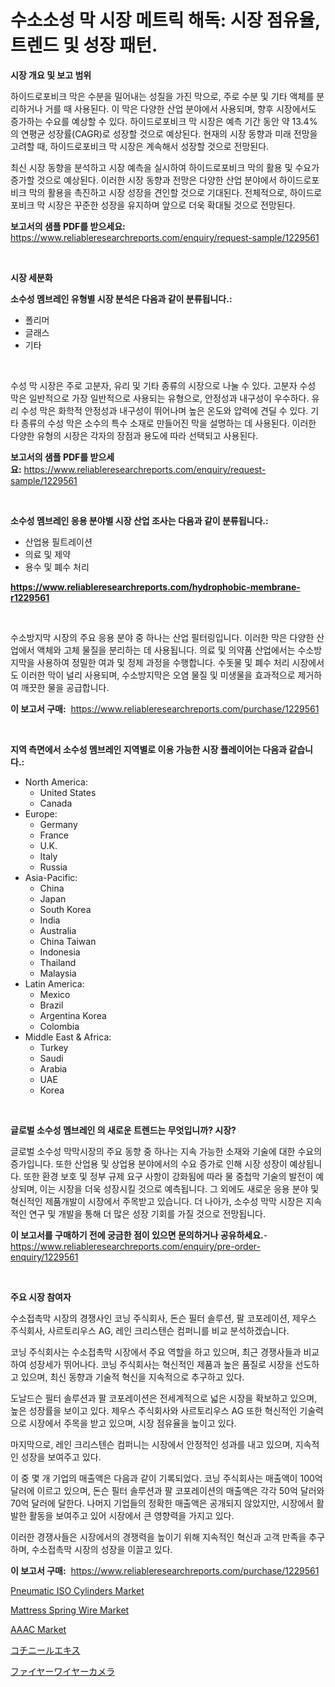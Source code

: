 <p><h1>수소소성 막 시장 메트릭 해독: 시장 점유율, 트렌드 및 성장 패턴.</h1></p><p><strong>시장 개요 및 보고 범위</strong></p>
<p><p>하이드로포비크 막은 수분을 밀어내는 성질을 가진 막으로, 주로 수분 및 기타 액체를 분리하거나 거를 때 사용된다. 이 막은 다양한 산업 분야에서 사용되며, 향후 시장에서도 증가하는 수요를 예상할 수 있다. 하이드로포비크 막 시장은 예측 기간 동안 약 13.4%의 연평균 성장률(CAGR)로 성장할 것으로 예상된다. 현재의 시장 동향과 미래 전망을 고려할 때, 하이드로포비크 막 시장은 계속해서 성장할 것으로 전망된다.</p><p>최신 시장 동향을 분석하고 시장 예측을 실시하여 하이드로포비크 막의 활용 및 수요가 증가할 것으로 예상된다. 이러한 시장 동향과 전망은 다양한 산업 분야에서 하이드로포비크 막의 활용을 촉진하고 시장 성장을 견인할 것으로 기대된다. 전체적으로, 하이드로포비크 막 시장은 꾸준한 성장을 유지하며 앞으로 더욱 확대될 것으로 전망된다.</p></p>
<p><strong>보고서의 샘플 PDF를 받으세요:</strong> <a href="https://www.reliableresearchreports.com/enquiry/request-sample/1229561">https://www.reliableresearchreports.com/enquiry/request-sample/1229561</a></p>
<p>&nbsp;</p>
<p><strong>시장 세분화</strong></p>
<p><strong>소수성 멤브레인 유형별 시장 분석은 다음과 같이 분류됩니다.:</strong></p>
<p><ul><li>폴리머</li><li>글래스</li><li>기타</li></ul></p>
<p>&nbsp;</p>
<p><p>수성 막 시장은 주로 고분자, 유리 및 기타 종류의 시장으로 나눌 수 있다. 고분자 수성 막은 일반적으로 가장 일반적으로 사용되는 유형으로, 안정성과 내구성이 우수하다. 유리 수성 막은 화학적 안정성과 내구성이 뛰어나며 높은 온도와 압력에 견딜 수 있다. 기타 종류의 수성 막은 소수의 특수 소재로 만들어진 막을 설명하는 데 사용된다. 이러한 다양한 유형의 시장은 각자의 장점과 용도에 따라 선택되고 사용된다.</p></p>
<p><strong>보고서의 샘플 PDF를 받으세요:</strong>&nbsp;<a href="https://www.reliableresearchreports.com/enquiry/request-sample/1229561">https://www.reliableresearchreports.com/enquiry/request-sample/1229561</a></p>
<p>&nbsp;</p>
<p><strong> 소수성 멤브레인 응용 분야별 시장 산업 조사는 다음과 같이 분류됩니다.:</strong></p>
<p><ul><li>산업용 필트레이션</li><li>의료 및 제약</li><li>용수 및 폐수 처리</li></ul></p>
<p><strong><a href="https://www.reliableresearchreports.com/hydrophobic-membrane-r1229561">https://www.reliableresearchreports.com/hydrophobic-membrane-r1229561</a></strong></p>
<p>&nbsp;</p>
<p><p>수소방지막 시장의 주요 응용 분야 중 하나는 산업 필터링입니다. 이러한 막은 다양한 산업에서 액체와 고체 물질을 분리하는 데 사용됩니다. 의료 및 의약품 산업에서는 수소방지막을 사용하여 정밀한 여과 및 정제 과정을 수행합니다. 수돗물 및 폐수 처리 시장에서도 이러한 막이 널리 사용되며, 수소방지막은 오염 물질 및 미생물을 효과적으로 제거하여 깨끗한 물을 공급합니다.</p></p>
<p><strong>이 보고서 구매:</strong>&nbsp; <a href="https://www.reliableresearchreports.com/purchase/1229561">https://www.reliableresearchreports.com/purchase/1229561</a></p>
<p>&nbsp;</p>
<p><strong>지역 측면에서 소수성 멤브레인 지역별로 이용 가능한 시장 플레이어는 다음과 같습니다.:</strong></p>
<p><ul>
    <li>
        North America:
        <ul>
            <li>United States</li>
            <li>Canada</li>
        </ul>
    </li>
    <li>
        Europe:
        <ul>
            <li>Germany</li>
            <li>France</li>
            <li>U.K.</li>
            <li>Italy</li>
            <li>Russia</li>
        </ul>
    </li>
    <li>
        Asia-Pacific:
        <ul>
            <li>China</li>
            <li>Japan</li>
            <li>South Korea</li>
            <li>India</li>
            <li>Australia</li>
            <li>China Taiwan</li>
            <li>Indonesia</li>
            <li>Thailand</li>
            <li>Malaysia</li>
        </ul>
    </li>
    <li>
        Latin America:
        <ul>
            <li>Mexico</li>
            <li>Brazil</li>
            <li>Argentina Korea</li>
            <li>Colombia</li>
        </ul>
    </li>
    <li>
        Middle East & Africa:
        <ul>
            <li>Turkey</li>
            <li>Saudi</li>
            <li>Arabia</li>
            <li>UAE</li>
            <li>Korea</li>
        </ul>
    </li>
    </ul></p>
<p>&nbsp;</p>
<p><strong>글로벌 소수성 멤브레인 의 새로운 트렌드는 무엇입니까? 시장?</strong></p>
<p><p>글로벌 소수성 막막시장의 주요 동향 중 하나는 지속 가능한 소재와 기술에 대한 수요의 증가입니다. 또한 산업용 및 상업용 분야에서의 수요 증가로 인해 시장 성장이 예상됩니다. 또한 환경 보호 및 정부 규제 요구 사항이 강화됨에 따라 물 중첩막 기술의 발전이 예상되며, 이는 시장을 더욱 성장시킬 것으로 예측됩니다. 그 외에도 새로운 응용 분야 및 혁신적인 제품개발이 시장에서 주목받고 있습니다. 더 나아가, 소수성 막막 시장은 지속적인 연구 및 개발을 통해 더 많은 성장 기회를 가질 것으로 전망됩니다.</p></p>
<p><strong>이 보고서를 구매하기 전에 궁금한 점이 있으면 문의하거나 공유하세요.</strong>- <a href="https://www.reliableresearchreports.com/enquiry/pre-order-enquiry/1229561">https://www.reliableresearchreports.com/enquiry/pre-order-enquiry/1229561</a></p>
<p>&nbsp;</p>
<p><strong>주요 시장 참여자</strong></p>
<p><p>수소접촉막 시장의 경쟁사인 코닝 주식회사, 돈슨 필터 솔루션, 팔 코포레이션, 제우스 주식회사, 사르토리우스 AG, 레인 크리스텐슨 컴퍼니를 비교 분석하겠습니다. </p><p>코닝 주식회사는 수소접촉막 시장에서 주요 역할을 하고 있으며, 최근 경쟁사들과 비교하여 성장세가 뛰어나다. 코닝 주식회사는 혁신적인 제품과 높은 품질로 시장을 선도하고 있으며, 최신 동향과 기술적 혁신을 지속적으로 추구하고 있다. </p><p>도날드슨 필터 솔루션과 팔 코포레이션은 전세계적으로 넓은 시장을 확보하고 있으며, 높은 성장률을 보이고 있다. 제우스 주식회사와 사르토리우스 AG 또한 혁신적인 기술력으로 시장에서 주목을 받고 있으며, 시장 점유율을 높이고 있다. </p><p>마지막으로, 레인 크리스텐슨 컴퍼니는 시장에서 안정적인 성과를 내고 있으며, 지속적인 성장을 보여주고 있다. </p><p>이 중 몇 개 기업의 매출액은 다음과 같이 기록되었다. 코닝 주식회사는 매출액이 100억 달러에 이르고 있으며, 돈슨 필터 솔루션과 팔 코포레이션의 매출액은 각각 50억 달러와 70억 달러에 달한다. 나머지 기업들의 정확한 매출액은 공개되지 않았지만, 시장에서 활발한 활동을 보여주고 있어 시장에서 큰 영향력을 가지고 있다. </p><p>이러한 경쟁사들은 시장에서의 경쟁력을 높이기 위해 지속적인 혁신과 고객 만족을 추구하며, 수소접촉막 시장의 성장을 이끌고 있다.</p></p>
<p><strong>이 보고서 구매:</strong>&nbsp;&nbsp;<a href="https://www.reliableresearchreports.com/purchase/1229561">https://www.reliableresearchreports.com/purchase/1229561</a></p>
<p><p><a href="https://github.com/juniordelafrance/Market-Research-Report-List-3/blob/main/pneumatic-iso-cylinders-market.md">Pneumatic ISO Cylinders Market</a></p><p><a href="https://issuu.com/reportprime-2/docs/mattress-spring-wire-market-size-2030.pptx">Mattress Spring Wire Market</a></p><p><a href="https://issuu.com/reportprime-2/docs/aaac-market-size-2030.pptx">AAAC Market</a></p><p><a href="https://github.com/nxboeu02965442/Market-Research-Report-List-1/blob/main/543261031885.md">コチニールエキス</a></p><p><a href="https://github.com/moulafa/Market-Research-Report-List-1/blob/main/324649231886.md">ファイヤーワイヤーカメラ</a></p></p>
